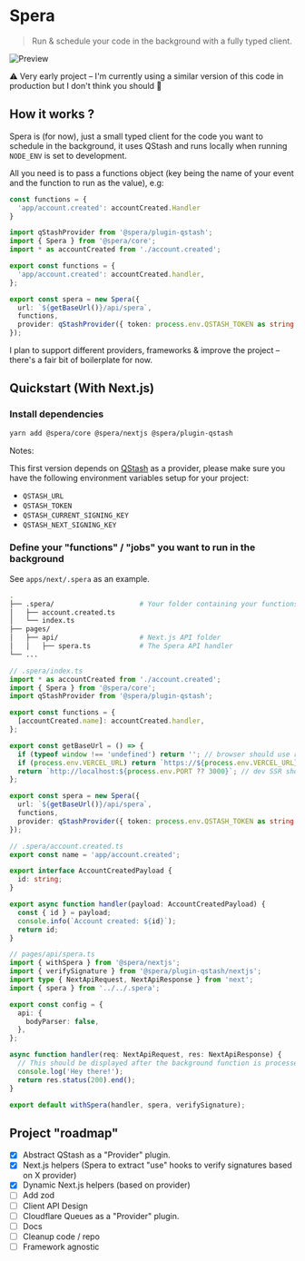 # Spera

> Run & schedule your code in the background with a fully typed client.

![Preview](https://user-images.githubusercontent.com/2362138/204499245-c2d0451f-b34c-4ea1-bdb2-f0fa7f8121f5.gif)

⚠️ Very early project – I'm currently using a similar version of this code in production but I don't think you should 🤷

## How it works ?

Spera is (for now), just a small typed client for the code you want to schedule in the background, it uses QStash and runs locally when running `NODE_ENV` is set to development.

All you need is to pass a functions object (key being the name of your event and the function to run as the value), e.g:

```ts
const functions = {
  'app/account.created': accountCreated.Handler
}
```

```ts
import qStashProvider from '@spera/plugin-qstash';
import { Spera } from '@spera/core';
import * as accountCreated from './account.created';

export const functions = {
  'app/account.created': accountCreated.handler,
};

export const spera = new Spera({
  url: `${getBaseUrl()}/api/spera`,
  functions,
  provider: qStashProvider({ token: process.env.QSTASH_TOKEN as string }),
});
```

I plan to support different providers, frameworks & improve the project – there's a fair bit of boilerplate for now.

## Quickstart (With Next.js)

### Install dependencies

```bash
yarn add @spera/core @spera/nextjs @spera/plugin-qstash
```

Notes:

This first version depends on [QStash](https://upstash.com/qstash) as a provider, please make sure you have the following environment variables setup for your project:

- `QSTASH_URL`
- `QSTASH_TOKEN`
- `QSTASH_CURRENT_SIGNING_KEY`
- `QSTASH_NEXT_SIGNING_KEY`


### Define your "functions" / "jobs" you want to run in the background

See `apps/next/.spera` as an example.

```bash
.
├── .spera/                     # Your folder containing your functions to run in the background
│   ├── account.created.ts
│   └── index.ts
├── pages/
│   ├── api/                    # Next.js API folder
│   │   ├── spera.ts            # The Spera API handler
└── ...
```

```ts
// .spera/index.ts
import * as accountCreated from './account.created';
import { Spera } from '@spera/core';
import qStashProvider from '@spera/plugin-qstash';

export const functions = {
  [accountCreated.name]: accountCreated.handler,
};

export const getBaseUrl = () => {
  if (typeof window !== 'undefined') return ''; // browser should use relative url
  if (process.env.VERCEL_URL) return `https://${process.env.VERCEL_URL}`; // SSR should use vercel url
  return `http://localhost:${process.env.PORT ?? 3000}`; // dev SSR should use localhost
};

export const spera = new Spera({
  url: `${getBaseUrl()}/api/spera`,
  functions,
  provider: qStashProvider({ token: process.env.QSTASH_TOKEN as string }),
});
```

```ts
// .spera/account.created.ts
export const name = 'app/account.created';

export interface AccountCreatedPayload {
  id: string;
}

export async function handler(payload: AccountCreatedPayload) {
  const { id } = payload;
  console.info(`Account created: ${id}`);
  return id;
}
```

```ts
// pages/api/spera.ts
import { withSpera } from '@spera/nextjs';
import { verifySignature } from '@spera/plugin-qstash/nextjs';
import type { NextApiRequest, NextApiResponse } from 'next';
import { spera } from '../../.spera';

export const config = {
  api: {
    bodyParser: false,
  },
};

async function handler(req: NextApiRequest, res: NextApiResponse) {
  // This should be displayed after the background function is processed :)
  console.log('Hey there!');
  return res.status(200).end();
}

export default withSpera(handler, spera, verifySignature);

```

## Project "roadmap"

- [x] Abstract QStash as a "Provider" plugin.
- [x] Next.js helpers (Spera to extract "use" hooks to verify signatures based on X provider)
- [x] Dynamic Next.js helpers (based on provider)
- [ ] Add zod
- [ ] Client API Design
- [ ] Cloudflare Queues as a "Provider" plugin.
- [ ] Docs
- [ ] Cleanup code / repo
- [ ] Framework agnostic
